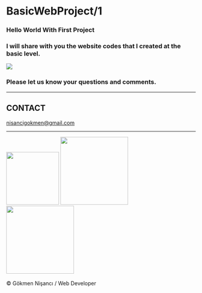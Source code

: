 # BasicWebProject/1

 
 <h3> Hello World With First Project </h3>
 <h3>  I will share with you the website codes that I created at the basic level. </h3>
 <img src="https://media.giphy.com/media/ZVik7pBtu9dNS/giphy.gif" >

<h3>Please let us know your questions and comments. </h3>
<hr>
<h2> CONTACT </h2>
<a href = "http://www.gmail.com" > nisancigokmen@gmail.com</a> <br>
<hr>
<div>
<img src= "https://media0.giphy.com/media/26n7b7PjSOZJwVCmY/giphy.gif?cid=ecf05e47xv7dlwg7613z1pf9uy7g2wjztmdugvdyi4df1qv8&rid=giphy.gif&ct=g " width="140" > 
<img src= "https://media1.giphy.com/media/UcK7JalnjCz0k/giphy.gif?cid=ecf05e478843fd8u8695wadz4ianw7fvxulmuhjmzs6z69ns&rid=giphy.gif&ct=g "  width="180"> 
<img src= "https://media3.giphy.com/media/ukMiDlCmdv2og/giphy.gif?cid=ecf05e47omx7pl6hhlegf73xilazgjcfr4qaegyjfbznomtv&rid=giphy.gif&ct=g "  width="180"> 




</div><br>
&copy; Gökmen Nişancı / Web Developer
